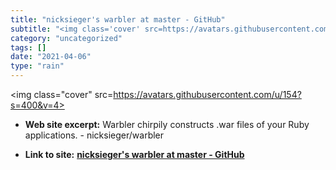 ```yaml
---
title: "nicksieger's warbler at master - GitHub"
subtitle: "<img class='cover' src=https://avatars.githubusercontent.com/u/154?s=400&v=4>"
category: "uncategorized"
tags: []
date: "2021-04-06"
type: "rain"
---
```

<img class="cover" src=https://avatars.githubusercontent.com/u/154?s=400&v=4>



* **Web site excerpt:** Warbler chirpily constructs .war files of your Ruby applications. - nicksieger/warbler

* **Link to site:** **[nicksieger's warbler at master - GitHub](https://github.com/nicksieger/warbler)**